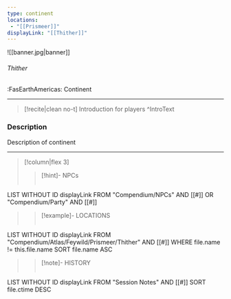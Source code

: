 ```yaml
---
type: continent
locations:
 - "[[Prismeer]]"
displayLink: "[[Thither]]"
---
```


![[banner.jpg|banner]]
###### Thither
<span class="sub2">:FasEarthAmericas: Continent</span>

---

> [!recite|clean no-t]
>	Introduction for players
>^IntroText
	
### Description
Description of continent

---

> [!column|flex 3]
>> [!hint]-  NPCs
>>```dataview
LIST WITHOUT ID displayLink
FROM "Compendium/NPCs" AND [[#]] OR "Compendium/Party" AND [[#]] 
> 
>> [!example]- LOCATIONS
>>```dataview
LIST WITHOUT ID displayLink
FROM "Compendium/Atlas/Feywild/Prismeer/Thither" AND [[#]]
WHERE file.name != this.file.name
SORT file.name ASC
>
>> [!note]- HISTORY
>>```dataview
LIST WITHOUT ID displayLink
FROM "Session Notes" AND [[#]]
SORT file.ctime DESC